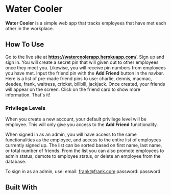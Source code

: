 # Water Cooler

**Water Cooler** is a simple web app that tracks employees that have met each other in the workplace.


## How To Use

Go to the live site at **https://watercoolerapp.herokuapp.com/**. Sign up and sign in. You will create a secret pin that will given out to other employees once they meet you. Likewise, you will receive pin numbers from employees you have met. Input the friend pin with the **Add Friend** button in the navbar. Here is a list of pre-made friend pins to use: charlie, dennis, macmac, deedee, frank, waitress, cricket, billbill, jackjack. Once created, your friends will appear on the screen. Click on the friend card to show more information. That's it!

### Privilege Levels

When you create a new account, your default privilege level will be employee. This will only give you access to the **Add Friend** functionality. 

When signed in as an admin, you will have access to the same functionalities as the employee, and access to the entire list of employees currently signed up. The list can be sorted based on first name, last name, or total number of friends. From the list you can also promote employees to admin status, demote to employee status, or delete an employee from the database.

To sign in as an admin, use:
email: frank@frank.com
password: password

## Built With
